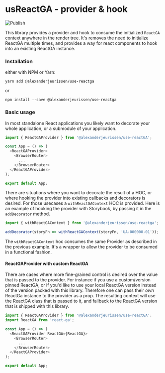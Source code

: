 # usReactGA - provider & hook
![Publish](https://github.com/alexanderjeurissen/use-reactga/workflows/Publish/badge.svg?event=release)

This library provides a provider and hook to consume the initialized `ReactGA` context anywhere in the render tree.
It's removes the need to initialize ReactGA multiple times, and provides a way for react components to hook into an existing ReactGA instance.

### Installation

either with NPM or Yarn:

`yarn add @alexanderjeurissen/use-reactga`

or

`npm install --save @alexanderjeurissen/use-reactga`

### Basic usage

In most standalone React applications you likely want to decorate your whole application, or a submodule of your application.

```js
import { ReactGAProvider } from '@alexanderjeurissen/use-reactGA';

const App = () => (
  <ReactGAProvider>
    <BrowserRouter>
      ...
    </BrowserRouter>
  </ReactGAProvider>
);

export default App;
```

There are situations where you want to decorate the result of a HOC, or where hooking the provider into existing callbacks and decorators is desired.
For those usecases a `withReactGAContext` HOC is provided. Here is an example of hooking the provider with Storybook, by passing it in the `addDecorator` method.
```js
import { withReactGAContext } from '@alexanderjeurissen/use-reactga';

addDecorator(storyFn => withReactGAContext(storyFn, 'UA-000000-01'));
```

The `withReactGAContext` hoc consumes the same Provider as described in the previous example. It's a wrapper to allow the provider to be consumed in a functional fashion.

#### ReactGAProvider with custom ReactGA
There are cases where more fine-grained control is desired over the value that is passed to the provider.
For instance if you use a custom/version pinned ReactGA, or if you'd like to use your local ReactGA version instead of the version packed with this library.
Therefore one can pass their *own* ReactGa instance to the provider as a prop. The resulting context will use the ReactGA class that is passed to it, and fallback to the ReactGA version that is shipped with this library.

```js
import { ReactGAProvider } from '@alexanderjeurissen/use-reactGA';
import ReactGA from 'react-ga';

const App = () => (
  <ReactGAProvider ReactGA={ReactGA}>
    <BrowserRouter>
      ...
    </BrowserRouter>
  </ReactGAProvider>
);

export default App;
```
